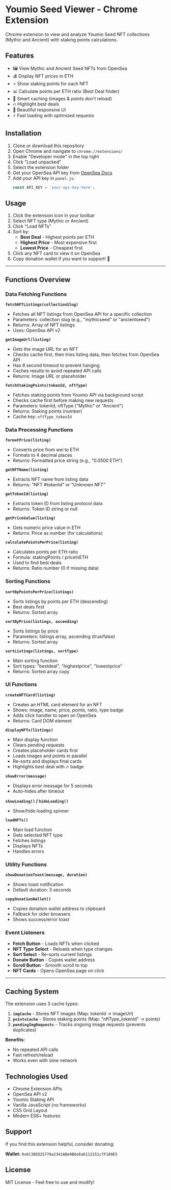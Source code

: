 # Youmio Seed Viewer - Chrome Extension

Chrome extension to view and analyze Youmio Seed NFT collections (Mythic and Ancient) with staking points calculations.

## Features

- 🖼️ View Mythic and Ancient Seed NFTs from OpenSea
- 💰 Display NFT prices in ETH
- ⭐ Show staking points for each NFT
- 📊 Calculate points per ETH ratio (Best Deal finder)
- 🔄 Smart caching (images & points don't reload)
- 🔥 Highlight best deals
- 📱 Beautiful responsive UI
- ⚡ Fast loading with optimized requests

## Installation

1. Clone or download this repository
2. Open Chrome and navigate to `chrome://extensions/`
3. Enable "Developer mode" in the top right
4. Click "Load unpacked"
5. Select the extension folder
6. Get your OpenSea API key from [OpenSea Docs](https://docs.opensea.io/reference/api-keys)
7. Add your API key in `panel.js`:
   ```javascript
   const API_KEY = 'your-api-key-here';
   ```

## Usage

1. Click the extension icon in your toolbar
2. Select NFT type (Mythic or Ancient)
3. Click "Load NFTs"
4. Sort by:
   - **Best Deal** - Highest points per ETH
   - **Highest Price** - Most expensive first
   - **Lowest Price** - Cheapest first
5. Click any NFT card to view it on OpenSea
6. Copy donation wallet if you want to support! 💖

---

## Functions Overview

### Data Fetching Functions

**`fetchNFTListings(collectionSlug)`**
- Fetches all NFT listings from OpenSea API for a specific collection
- Parameters: collection slug (e.g., "mythicseed" or "ancientseed")
- Returns: Array of NFT listings
- Uses: OpenSea API v2

**`getImageUrl(listing)`**
- Gets the image URL for an NFT
- Checks cache first, then tries listing data, then fetches from OpenSea API
- Has 8 second timeout to prevent hanging
- Caches results to avoid repeated API calls
- Returns: Image URL or placeholder

**`fetchStakingPoints(tokenId, nftType)`**
- Fetches staking points from Youmio API via background script
- Checks cache first before making new requests
- Parameters: tokenId, nftType ("Mythic" or "Ancient")
- Returns: Staking points (number)
- Cache key: `nftType_tokenId`

### Data Processing Functions

**`formatPrice(listing)`**
- Converts price from wei to ETH
- Formats to 4 decimal places
- Returns: Formatted price string (e.g., "0.0500 ETH")

**`getNFTName(listing)`**
- Extracts NFT name from listing data
- Returns: "NFT #tokenId" or "Unknown NFT"

**`getTokenId(listing)`**
- Extracts token ID from listing protocol data
- Returns: Token ID string or null

**`getPriceValue(listing)`**
- Gets numeric price value in ETH
- Returns: Price as number (for calculations)

**`calculatePointsPerPrice(listing)`**
- Calculates points per ETH ratio
- Formula: stakingPoints / priceInETH
- Used to find best deals
- Returns: Ratio number (0 if missing data)

### Sorting Functions

**`sortByPointsPerPrice(listings)`**
- Sorts listings by points per ETH (descending)
- Best deals first
- Returns: Sorted array

**`sortByPrice(listings, ascending)`**
- Sorts listings by price
- Parameters: listings array, ascending (true/false)
- Returns: Sorted array

**`sortListings(listings, sortType)`**
- Main sorting function
- Sort types: "bestdeal", "highestprice", "lowestprice"
- Returns: Sorted array copy

### UI Functions

**`createNFTCard(listing)`**
- Creates an HTML card element for an NFT
- Shows: image, name, price, points, ratio, type badge
- Adds click handler to open on OpenSea
- Returns: Card DOM element

**`displayNFTs(listings)`**
- Main display function
- Clears pending requests
- Creates placeholder cards first
- Loads images and points in parallel
- Re-sorts and displays final cards
- Highlights best deal with 🔥 badge

**`showError(message)`**
- Displays error message for 5 seconds
- Auto-hides after timeout

**`showLoading()` / `hideLoading()`**
- Show/hide loading spinner

**`loadNFTs()`**
- Main load function
- Gets selected NFT type
- Fetches listings
- Displays NFTs
- Handles errors

### Utility Functions

**`showDonationToast(message, duration)`**
- Shows toast notification
- Default duration: 3 seconds

**`copyDonationWallet()`**
- Copies donation wallet address to clipboard
- Fallback for older browsers
- Shows success/error toast

### Event Listeners

- **Fetch Button** - Loads NFTs when clicked
- **NFT Type Select** - Reloads when type changes
- **Sort Select** - Re-sorts current listings
- **Donate Button** - Copies wallet address
- **Scroll Button** - Smooth scroll to top
- **NFT Cards** - Opens OpenSea page on click

---

## Caching System

The extension uses 3 cache types:

1. **`imgCache`** - Stores NFT images (Map: tokenId → imageUrl)
2. **`pointsCache`** - Stores staking points (Map: "nftType_tokenId" → points)
3. **`pendingImgRequests`** - Tracks ongoing image requests (prevents duplicates)

**Benefits:**
- No repeated API calls
- Fast refresh/reload
- Works even with slow network

## Technologies Used

- Chrome Extension APIs
- OpenSea API v2
- Youmio Staking API
- Vanilla JavaScript (no frameworks)
- CSS Grid Layout
- Modern ES6+ features

## Support

If you find this extension helpful, consider donating:

**Wallet:** `0x6C38ED25778a2341ABe9B6eEe6112151c7F189E5`

## License

MIT License - Feel free to use and modify!
